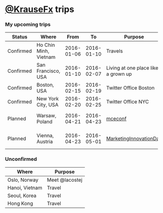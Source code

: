 # [@KrauseFx](https://twitter.com/KrauseFx) trips

### My upcoming trips

Status | Where | From | To | Purpose | Cal
-------|-------|------|----|---------|---------
Confirmed | Ho Chin Minh, Vietnam | 2016-01-06 | 2016-01-10 | Travels | [Save](https://www.google.com/calendar/event?action=TEMPLATE&text=Fastlane+%2F+Felix+%40+Ho+Chin+Minh+City%2C+Vietnam+Travels&dates=20160106T080000Z/20160110T200000Z&details=&location=Ho Chin Minh City, Vietnam&trp=true&sprop=&sprop=name:fastlane)
Confirmed | San Francisco, USA | 2016-01-10 | 2016-02-07 | Living at one place like a grown up | [Save](https://www.google.com/calendar/event?action=TEMPLATE&text=Fastlane+%2F+Felix+%40+San+Francisco%2C+USA+Living+at+one+place+like+a+grown+up&dates=20160110T080000Z/20160207T200000Z&details=&location=San Francisco, USA&trp=true&sprop=&sprop=name:fastlane)
Confirmed | Boston, USA | 2016-02-15 | 2016-02-19 | Twitter Office Boston | 
Confirmed | New York City, USA | 2016-02-20 | 2016-02-25 | Twitter Office NYC | [Save](https://www.google.com/calendar/event?action=TEMPLATE&text=Fastlane+%2F+Felix+%40+New+York+City%2C+USA+Twitter+Office+NYC&dates=20160213T080000Z/20160221T200000Z&details=&location=New York City, USA&trp=true&sprop=&sprop=name:fastlane)
Planned | Warsaw, Poland | 2016-04-21 | 2016-04-23 | [mceconf](http://mceconf.com/) | [Save](https://www.google.com/calendar/event?action=TEMPLATE&text=Fastlane+%2F+Felix+%40+Warsaw%2C+Poland+%5Bmceconf%5D%28http%3A%2F%2Fmceconf.com%2F%29&dates=20160421T080000Z/20160423T200000Z&details=&location=Warsaw, Poland&trp=true&sprop=&sprop=name:fastlane)
Planned | Vienna, Austria | 2016-04-23 | 2016-05-01 | [MarketingInnovationDay](http://www.mobilemarketinginnovationday.at/) | [Save](https://www.google.com/calendar/event?action=TEMPLATE&text=Fastlane+%2F+Felix+%40+Vienna%2C+Austria+%5BMarketingInnovationDay%5D%28http%3A%2F%2Fwww.mobilemarketinginnovationday.at%2F%29&dates=20160423T080000Z/20160501T200000Z&details=&location=Vienna, Austria&trp=true&sprop=&sprop=name:fastlane)


### Unconfirmed

Where | Purpose
------|--------
Oslo, Norway | Meet @lacostej
Hanoi, Vietnam | Travel
Seoul, Korea | Travel
Hong Kong | Travel
